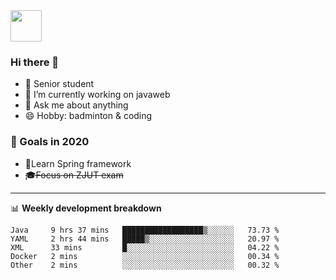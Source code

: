 <img src="https://github.com/egoist/egoist/raw/master/balloon.gif" width="50">

### Hi there 🐏

- 🌱 Senior student
- 🔭 I’m currently working on javaweb
- 💬 Ask me about anything
- 😄 Hobby: badminton & coding

### 🚀 Goals in 2020
+ 🍃Learn Spring framework
+ ~~🎓Focus on ZJUT exam~~
-------

📊 **Weekly development breakdown**
<!--START_SECTION:waka-->
```text
Java     9 hrs 37 mins   ██████████████████▒░░░░░░   73.73 % 
YAML     2 hrs 44 mins   █████▒░░░░░░░░░░░░░░░░░░░   20.97 % 
XML      33 mins         █░░░░░░░░░░░░░░░░░░░░░░░░   04.22 % 
Docker   2 mins          ░░░░░░░░░░░░░░░░░░░░░░░░░   00.34 % 
Other    2 mins          ░░░░░░░░░░░░░░░░░░░░░░░░░   00.32 % 
```
<!--END_SECTION:waka-->
